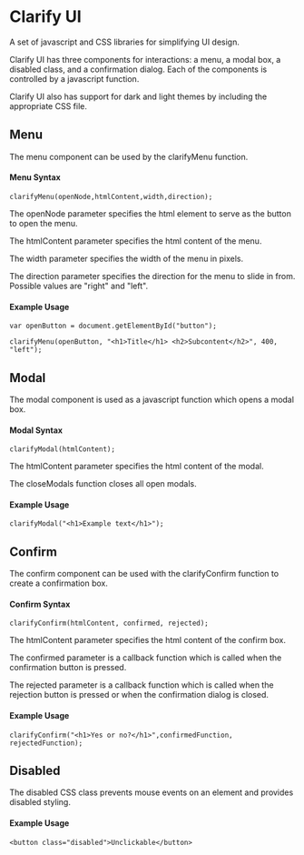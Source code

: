 # Clarify UI #
A set of javascript and CSS libraries for simplifying UI design.

Clarify UI has three components for interactions: a menu, a modal box, a disabled class, and a confirmation dialog. Each of the components is controlled by a javascript function.

Clarify UI also has support for dark and light themes by including the appropriate CSS file.

## Menu ##

The menu component can be used by the clarifyMenu function.

#### Menu Syntax ####

    clarifyMenu(openNode,htmlContent,width,direction);
    
The openNode parameter specifies the html element to serve as the button to open the menu.

The htmlContent parameter specifies the html content of the menu.

The width parameter specifies the width of the menu in pixels.

The direction parameter specifies the direction for the menu to slide in from. Possible values are "right" and "left".

#### Example Usage ####

    var openButton = document.getElementById("button");
    
    clarifyMenu(openButton, "<h1>Title</h1> <h2>Subcontent</h2>", 400, "left");
    
## Modal ##

The modal component is used as a javascript function which opens a modal box.

#### Modal Syntax ####

    clarifyModal(htmlContent);

The htmlContent parameter specifies the html content of the modal.

The closeModals function closes all open modals.

#### Example Usage ####

    clarifyModal("<h1>Example text</h1>");

## Confirm ##

The confirm component can be used with the clarifyConfirm function to create a confirmation box.

#### Confirm Syntax ####

    clarifyConfirm(htmlContent, confirmed, rejected);
    
The htmlContent parameter specifies the html content of the confirm box.

The confirmed parameter is a callback function which is called when the confirmation button is pressed.

The rejected parameter is a callback function which is called when the rejection button is pressed or when the confirmation dialog is closed.

#### Example Usage ####

    clarifyConfirm("<h1>Yes or no?</h1>",confirmedFunction, rejectedFunction);

## Disabled ##

The disabled CSS class prevents mouse events on an element and provides disabled styling.

#### Example Usage ####

    <button class="disabled">Unclickable</button>
